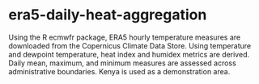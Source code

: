 # era5-daily-heat-aggregation
Using the R ecmwfr package, ERA5 hourly temperature measures are downloaded from the Copernicus Climate Data Store. Using temperature and dewpoint temperature, heat index and humidex metrics are derived. Daily mean, maximum, and minimum measures are assessed across administrative boundaries. Kenya is used as a demonstration area.
